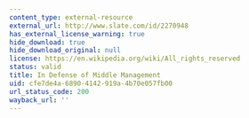 ```yaml
---
content_type: external-resource
external_url: http://www.slate.com/id/2270948
has_external_license_warning: true
hide_download: true
hide_download_original: null
license: https://en.wikipedia.org/wiki/All_rights_reserved
status: valid
title: In Defense of Middle Management
uid: cfe7de4a-6890-4142-919a-4b70e057fb00
url_status_code: 200
wayback_url: ''
---
```

